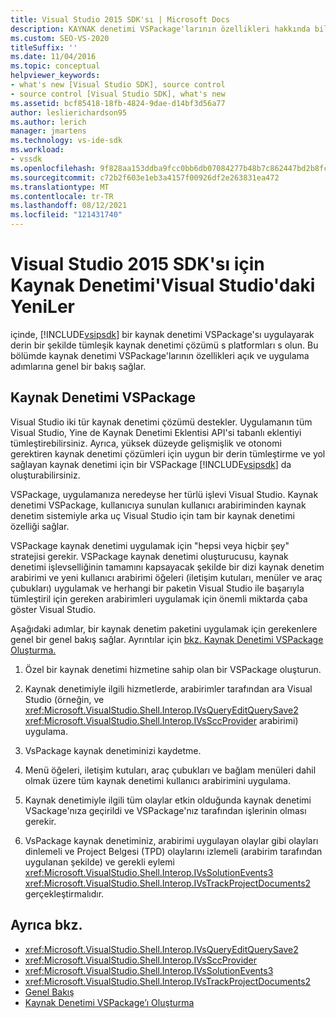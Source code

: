 ```yaml
---
title: Visual Studio 2015 SDK'sı | Microsoft Docs
description: KAYNAK denetimi VSPackage'larının özellikleri hakkında bilgi edinin ve uygulama adımlarına genel bir bakış gözden geçirme.
ms.custom: SEO-VS-2020
titleSuffix: ''
ms.date: 11/04/2016
ms.topic: conceptual
helpviewer_keywords:
- what's new [Visual Studio SDK], source control
- source control [Visual Studio SDK], what's new
ms.assetid: bcf85418-18fb-4824-9dae-d14bf3d56a77
author: leslierichardson95
ms.author: lerich
manager: jmartens
ms.technology: vs-ide-sdk
ms.workload:
- vssdk
ms.openlocfilehash: 9f828aa153ddba9fcc0bb6db07084277b48b7c862447bd2b8fc4e6681123ab44
ms.sourcegitcommit: c72b2f603e1eb3a4157f00926df2e263831ea472
ms.translationtype: MT
ms.contentlocale: tr-TR
ms.lasthandoff: 08/12/2021
ms.locfileid: "121431740"
---
```

# <a name="whats-new-in-source-control-for-the-visual-studio-2015-sdk"></a>Visual Studio 2015 SDK'sı için Kaynak Denetimi'Visual Studio'daki YeniLer

içinde, [!INCLUDE[vsipsdk](../../extensibility/includes/vsipsdk_md.md)] bir kaynak denetimi VSPackage'sı uygulayarak derin bir şekilde tümleşik kaynak denetimi çözümü s platformları s olun. Bu bölümde kaynak denetimi VSPackage'larının özellikleri açık ve uygulama adımlarına genel bir bakış sağlar.

## <a name="the-source-control-vspackage"></a>Kaynak Denetimi VSPackage

Visual Studio iki tür kaynak denetimi çözümü destekler. Uygulamanın tüm Visual Studio, Yine de Kaynak Denetimi Eklentisi API'si tabanlı eklentiyi tümleştirebilirsiniz. Ayrıca, yüksek düzeyde gelişmişlik ve otonomi gerektiren kaynak denetimi çözümleri için uygun bir derin tümleştirme ve yol sağlayan kaynak denetimi için bir VSPackage [!INCLUDE[vsipsdk](../../extensibility/includes/vsipsdk_md.md)] da oluşturabilirsiniz.

VSPackage, uygulamanıza neredeyse her türlü işlevi Visual Studio. Kaynak denetimi VSPackage, kullanıcıya sunulan kullanıcı arabiriminden kaynak denetim sistemiyle arka uç Visual Studio için tam bir kaynak denetimi özelliği sağlar.

VSPackage kaynak denetimi uygulamak için "hepsi veya hiçbir şey" stratejisi gerekir. VSPackage kaynak denetimi oluşturucusu, kaynak denetimi işlevselliğinin tamamını kapsayacak şekilde bir dizi kaynak denetim arabirimi ve yeni kullanıcı arabirimi öğeleri (iletişim kutuları, menüler ve araç çubukları) uygulamak ve herhangi bir paketin Visual Studio ile başarıyla tümleştiril için gereken arabirimleri uygulamak için önemli miktarda çaba göster Visual Studio.

Aşağıdaki adımlar, bir kaynak denetim paketini uygulamak için gerekenlere genel bir genel bakış sağlar. Ayrıntılar için [bkz. Kaynak Denetimi VSPackage Oluşturma.](../../extensibility/internals/creating-a-source-control-vspackage.md)

1. Özel bir kaynak denetimi hizmetine sahip olan bir VSPackage oluşturun.

2. Kaynak denetimiyle ilgili hizmetlerde, arabirimler tarafından ara Visual Studio (örneğin, ve <xref:Microsoft.VisualStudio.Shell.Interop.IVsQueryEditQuerySave2> <xref:Microsoft.VisualStudio.Shell.Interop.IVsSccProvider> arabirimi) uygulama.

3. VsPackage kaynak denetiminizi kaydetme.

4. Menü öğeleri, iletişim kutuları, araç çubukları ve bağlam menüleri dahil olmak üzere tüm kaynak denetimi kullanıcı arabirimini uygulama.

5. Kaynak denetimiyle ilgili tüm olaylar etkin olduğunda kaynak denetimi VSackage'nıza geçirildi ve VSPackage'nız tarafından işlerinin olması gerekir.

6. VsPackage kaynak denetiminiz, arabirimi uygulayan olaylar gibi olayları dinlemeli ve Project Belgesi (TPD) olaylarını izlemeli (arabirim tarafından uygulanan şekilde) ve gerekli eylemi <xref:Microsoft.VisualStudio.Shell.Interop.IVsSolutionEvents3> <xref:Microsoft.VisualStudio.Shell.Interop.IVsTrackProjectDocuments2> gerçekleştirmalıdır.

## <a name="see-also"></a>Ayrıca bkz.

- <xref:Microsoft.VisualStudio.Shell.Interop.IVsQueryEditQuerySave2>
- <xref:Microsoft.VisualStudio.Shell.Interop.IVsSccProvider>
- <xref:Microsoft.VisualStudio.Shell.Interop.IVsSolutionEvents3>
- <xref:Microsoft.VisualStudio.Shell.Interop.IVsTrackProjectDocuments2>
- [Genel Bakış](../../extensibility/internals/source-control-integration-overview.md)
- [Kaynak Denetimi VSPackage’ı Oluşturma](../../extensibility/internals/creating-a-source-control-vspackage.md)
